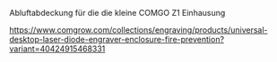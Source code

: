 Abluftabdeckung für die die kleine COMGO Z1 Einhausung

https://www.comgrow.com/collections/engraving/products/universal-desktop-laser-diode-engraver-enclosure-fire-prevention?variant=40424915468331
